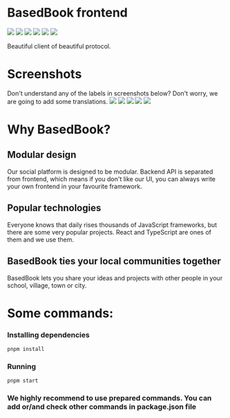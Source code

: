 # BasedBook frontend
![](https://img.shields.io/github/languages/top/Muj-Elektryk/basedbook-frontend)
![](https://img.shields.io/tokei/lines/github/Muj-Elektryk/basedbook-frontend)
![](https://img.shields.io/github/license/Muj-Elektryk/basedbook-frontend)
![](https://img.shields.io/github/package-json/v/Muj-Elektryk/basedbook-frontend)
![](https://img.shields.io/github/commit-activity/w/Muj-Elektryk/basedbook-frontend)
![](https://img.shields.io/github/stars/Muj-Elektryk/basedbook-frontend?style=social)

Beautiful client of beautiful protocol.

# Screenshots
Don't understand any of the labels in screenshots below? Don't worry, we are going to add some translations.
![](https://github.com/Nasz-Elektryk/basedbook-frontend/blob/main/docs/homepage.png)
![](https://github.com/Nasz-Elektryk/basedbook-frontend/blob/main/docs/profile.png)
![](https://github.com/Nasz-Elektryk/basedbook-frontend/blob/main/docs/projects.png)
![](https://github.com/Nasz-Elektryk/basedbook-frontend/blob/main/docs/settings.png)
![](https://github.com/Nasz-Elektryk/basedbook-frontend/blob/main/docs/spotted.png)

# Why BasedBook?
## Modular design
Our social platform is designed to be modular. Backend API is separated from frontend, which means if you don't like our UI, you can always write your own frontend in your favourite framework.

## Popular technologies
Everyone knows that daily rises thousands of JavaScript frameworks, but there are some very popular projects.
React and TypeScript are ones of them and we use them.

## BasedBook ties your local communities together
BasedBook lets you share your ideas and projects with other people in your school, village, town or city.

# Some commands:
### Installing dependencies
``` pnpm install ```

### Running
``` pnpm start ```

### We highly recommend to use prepared commands. You can add or/and check other commands in package.json file
